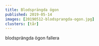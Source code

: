 ```yaml
---
title: Blodsprängda ögon
published: 2019-05-14
images: [20190512-blodsprangda-ogon.jpg]
clusters: [tår]
---
```


blodsprängda ögon fallera
